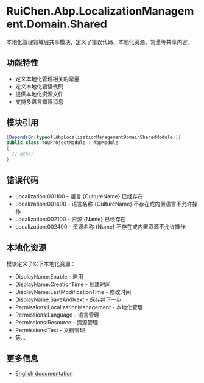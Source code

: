# RuiChen.Abp.LocalizationManagement.Domain.Shared

本地化管理领域层共享模块，定义了错误代码、本地化资源、常量等共享内容。

## 功能特性

* 定义本地化管理相关的常量
* 定义本地化错误代码
* 提供本地化资源文件
* 支持多语言错误消息

## 模块引用

```csharp
[DependsOn(typeof(AbpLocalizationManagementDomainSharedModule))]
public class YouProjectModule : AbpModule
{
  // other
}
```

## 错误代码

* Localization:001100 - 语言 {CultureName} 已经存在
* Localization:001400 - 语言名称 {CultureName} 不存在或内置语言不允许操作
* Localization:002100 - 资源 {Name} 已经存在
* Localization:002400 - 资源名称 {Name} 不存在或内置资源不允许操作

## 本地化资源

模块定义了以下本地化资源：

* DisplayName:Enable - 启用
* DisplayName:CreationTime - 创建时间
* DisplayName:LastModificationTime - 修改时间
* DisplayName:SaveAndNext - 保存并下一步
* Permissions:LocalizationManagement - 本地化管理
* Permissions:Language - 语言管理
* Permissions:Resource - 资源管理
* Permissions:Text - 文档管理
* 等...

## 更多信息

* [English documentation](./README.EN.md)
